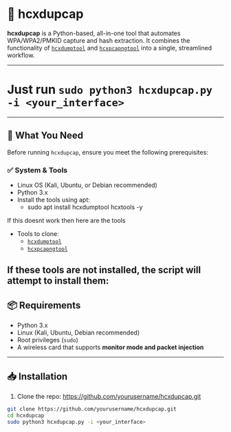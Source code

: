 # 🔐 hcxdupcap

**hcxdupcap** is a Python-based, all-in-one tool that automates WPA/WPA2/PMKID capture and hash extraction. It combines the functionality of [`hcxdumptool`](https://github.com/ZerBea/hcxdumptool) and [`hcxpcapngtool`](https://github.com/ZerBea/hcxtools) into a single, streamlined workflow.

---
# Just run `sudo python3 hcxdupcap.py -i <your_interface>` 
---
## 🧰 What You Need

Before running `hcxdupcap`, ensure you meet the following prerequisites:

### ✅ System & Tools
- Linux OS (Kali, Ubuntu, or Debian recommended)
- Python 3.x
- Install the tools using apt:
  - sudo apt install hcxdumptool hcxtools -y

If this doesnt work then here are the tools
- Tools to clone:
  - [`hcxdumptool`](https://github.com/ZerBea/hcxdumptool)
  - [`hcxpcapngtool`](https://github.com/ZerBea/hcxtools)

If these tools are not installed, the script will attempt to install them:
---

## 📦 Requirements

- Python 3.x
- Linux (Kali, Ubuntu, Debian recommended)
- Root privileges (`sudo`)
- A wireless card that supports **monitor mode and packet injection**

---

## 📥 Installation

1. Clone the repo: https://github.com/yourusername/hcxdupcap.git

```bash
git clone https://github.com/yourusername/hcxdupcap.git
cd hcxdupcap
sudo python3 hcxdupcap.py -i <your_interface>
